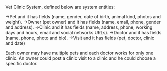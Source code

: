 
 Vet Clinic System, defined below are system entities:

->Pet and it has fields (name, gender, date of birth, animal kind, photos and weight).
->Owner (pet owner) and it has fields (name, email, phone, gender and address).
->Clinic and it has fields (name, address, phone, working days and hours, email and social networks URLs).
->Doctor and it has fields (name, phone, photo and bio).
->Visit and it has fields (pet, doctor, clinic and date)

Each owner may have multiple pets and each doctor works for only one clinic.
An owner could post a clinic visit to a clinic and he could choose a specific doctor.
